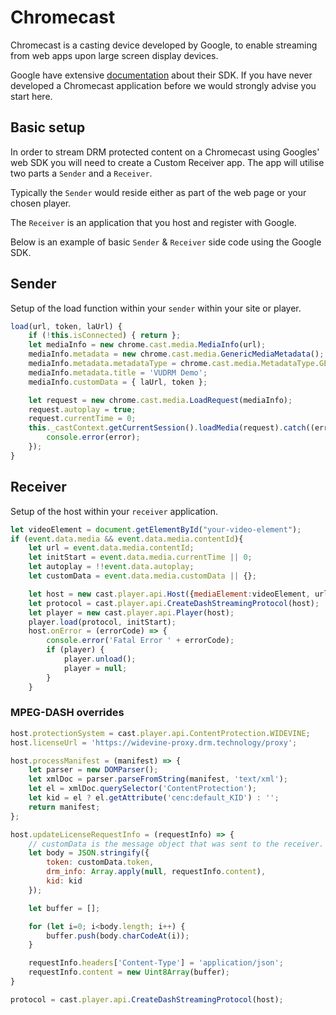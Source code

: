 # Chromecast

Chromecast is a casting device developed by Google, to enable streaming from web apps upon large screen display devices.

Google have extensive [documentation](https://developers.google.com/cast/docs/developers) about their SDK. If you have never developed a Chromecast application before we would strongly advise you start here.

## Basic setup

In order to stream DRM protected content on a Chromecast using Googles' web SDK you will need to create a Custom Receiver app. The app will utilise two parts a `Sender` and a `Receiver`.

Typically the `Sender` would reside either as part of the web page or your chosen player.

The `Receiver` is an application that you host and register with Google.

Below is an example of basic `Sender` & `Receiver` side code using the Google SDK.  

## Sender

Setup of the load function within your `sender` within your site or player.

```javascript
load(url, token, laUrl) {
    if (!this.isConnected) { return };
    let mediaInfo = new chrome.cast.media.MediaInfo(url);
    mediaInfo.metadata = new chrome.cast.media.GenericMediaMetadata();
    mediaInfo.metadata.metadataType = chrome.cast.media.MetadataType.GENERIC;
    mediaInfo.metadata.title = 'VUDRM Demo';
    mediaInfo.customData = { laUrl, token };

    let request = new chrome.cast.media.LoadRequest(mediaInfo);
    request.autoplay = true;
    request.currentTime = 0;
    this._castContext.getCurrentSession().loadMedia(request).catch((error) => {
        console.error(error);
    });
}
```

## Receiver

Setup of the host within your `receiver` application.

```javascript
let videoElement = document.getElementById("your-video-element");
if (event.data.media && event.data.media.contentId){
    let url = event.data.media.contentId;
    let initStart = event.data.media.currentTime || 0;
    let autoplay = !!event.data.autoplay;
    let customData = event.data.media.customData || {};

    let host = new cast.player.api.Host({mediaElement:videoElement, url});
    let protocol = cast.player.api.CreateDashStreamingProtocol(host);
    let player = new cast.player.api.Player(host);
    player.load(protocol, initStart);
    host.onError = (errorCode) => {
        console.error('Fatal Error ' + errorCode);
        if (player) {
            player.unload();
            player = null;
        }
    }
```

### MPEG-DASH overrides

```javascript
host.protectionSystem = cast.player.api.ContentProtection.WIDEVINE;
host.licenseUrl = 'https://widevine-proxy.drm.technology/proxy';

host.processManifest = (manifest) => {
    let parser = new DOMParser();
    let xmlDoc = parser.parseFromString(manifest, 'text/xml');
    let el = xmlDoc.querySelector('ContentProtection');
    let kid = el ? el.getAttribute('cenc:default_KID') : '';
    return manifest;
};

host.updateLicenseRequestInfo = (requestInfo) => {
    // customData is the message object that was sent to the receiver.
    let body = JSON.stringify({
        token: customData.token,
        drm_info: Array.apply(null, requestInfo.content),
        kid: kid
    });

    let buffer = [];

    for (let i=0; i<body.length; i++) {
        buffer.push(body.charCodeAt(i));
    }

    requestInfo.headers['Content-Type'] = 'application/json';
    requestInfo.content = new Uint8Array(buffer);
}

protocol = cast.player.api.CreateDashStreamingProtocol(host);
```
